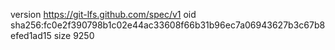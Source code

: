 version https://git-lfs.github.com/spec/v1
oid sha256:fc0e2f390798b1c02e44ac33608f66b31b96ec7a06943627b3c67b8efed1ad15
size 9250

